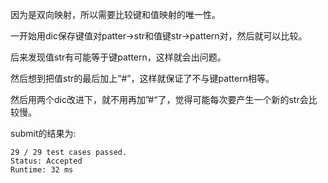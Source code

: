 因为是双向映射，所以需要比较键和值映射的唯一性。

一开始用dic保存键值对patter->str和值键str->pattern对，然后就可以比较。

后来发现值str有可能等于键pattern，这样就会出问题。

然后想到把值str的最后加上“#”，这样就保证了不与键pattern相等。

然后用两个dic改进下，就不用再加”#“了，觉得可能每次要产生一个新的str会比较慢。

submit的结果为:
```
29 / 29 test cases passed.
Status: Accepted
Runtime: 32 ms
```
